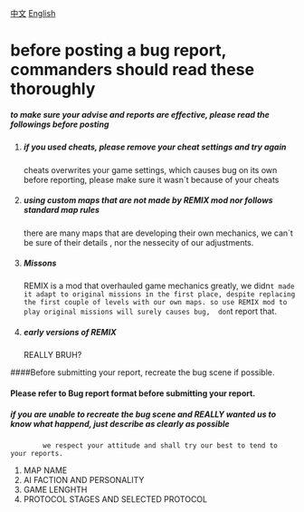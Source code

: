 [中文](https://github.com/Dr-WeiAL/RedAlert3-Remix/blob/main/README.md) [English](https://github.com/Dr-WeiAL/RedAlert3-Remix/blob/main/English.md)
# before posting a bug report, commanders should read these thoroughly

##### to make sure your advise and reports are effective, please read the followings before posting

1. ##### if you used cheats, please remove your cheat settings and try again

   cheats overwrites your game settings, which causes bug on its own
   before reporting, please make sure it wasn`t because of your cheats

2. ##### using custom maps that are not made by REMIX mod nor follows standard map rules

   there are many maps that are developing their own mechanics, we can`t be sure of their details , nor the nessecity of our adjustments.

3. ##### Missons

   REMIX is a mod that overhauled game mechanics greatly, we didn`t made it adapt to original missions in the first place,
   despite replacing the first couple of levels with our own maps.
   so use REMIX mod to play original missions will surely causes bug,  don`t report that.

4. ##### early versions of REMIX

   REALLY BRUH?



####Before submitting your report, recreate the bug scene if possible.

#### Please refer to Bug report format before submitting your report.

##### if you are unable to recreate the bug scene and REALLY wanted us to know what happend, just describe as clearly as possible

            we respect your attitude and shall try our best to tend to your reports.

1. MAP NAME
2. AI FACTION AND PERSONALITY
3. GAME LENGHTH
4. PROTOCOL STAGES AND SELECTED PROTOCOL

